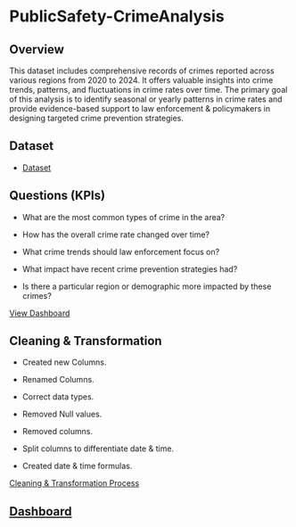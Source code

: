 # PublicSafety-CrimeAnalysis

## Overview
This dataset includes comprehensive records of crimes reported across various regions from 2020 to 2024. It offers valuable insights into crime trends, patterns, and fluctuations in crime rates over time. The primary goal of this analysis is to identify seasonal or yearly patterns in crime rates and provide evidence-based support to law enforcement & policymakers in designing targeted crime prevention strategies.

## Dataset
- <a href="https://github.com/JJAnalytics/PublicSafety-CrimeAnalysis/blob/main/Crime_Data_from_2020_to_%202024.7z"> Dataset</a>

## Questions (KPIs)
-	What are the most common types of crime in the area?
  
-	How has the overall crime rate changed over time?
  
-	What crime trends should law enforcement focus on?
  
-	What impact have recent crime prevention strategies had?
  
-	Is there a particular region or demographic more impacted by these crimes?

<a href="https://github.com/JJAnalytics/PublicSafety-CrimeAnalysis/blob/main/Dashboard.png">View Dashboard</a>

## Cleaning & Transformation

-	Created new Columns.

-	Renamed Columns.

-	Correct data types.

-	Removed Null values.

-	Removed columns.

-	Split columns to differentiate date & time.

-	Created date & time formulas. 

<a href="https://github.com/JJAnalytics/PublicSafety-CrimeAnalysis/blob/main/Data%20Cleaning%20%26%20Transformation%20Process.png">Cleaning & Transformation Process

## Dashboard

